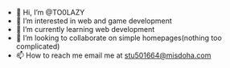 - 👋 Hi, I’m @TO0LAZY
- 👀 I’m interested in web and game development
- 🌱 I’m currently learning web development
- 💞️ I’m looking to collaborate on simple homepages(nothing too complicated)
- 📫 How to reach me  email me at stu501664@misdoha.com

<!---
TO0LAZY/TO0LAZY is a ✨ special ✨ repository because its `README.md` (this file) appears on your GitHub profile.
You can click the Preview link to take a look at your changes.
--->
